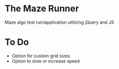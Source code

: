 # The Maze Runner
Maze algo test run/application utilizing jQuery and JS

# To Do

- Option for custom grid sizes
- Option to slow or increase speed
